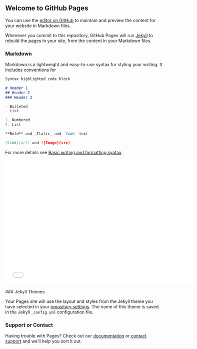 ## Welcome to GitHub Pages

You can use the [editor on GitHub](https://github.com/lauren-avilla/ridgewood/edit/gh-pages/index.md) to maintain and preview the content for your website in Markdown files.

Whenever you commit to this repository, GitHub Pages will run [Jekyll](https://jekyllrb.com/) to rebuild the pages in your site, from the content in your Markdown files.

### Markdown

Markdown is a lightweight and easy-to-use syntax for styling your writing. It includes conventions for

```markdown
Syntax highlighted code block

# Header 1
## Header 2
### Header 3

- Bulleted
- List

1. Numbered
2. List

**Bold** and _Italic_ and `Code` text

[Link](url) and ![Image](src)
```

For more details see [Basic writing and formatting syntax](https://docs.github.com/en/github/writing-on-github/getting-started-with-writing-and-formatting-on-github/basic-writing-and-formatting-syntax).

<dl>
<iframe src="HC10_Neighborhood_Map.html" width="600" height="400" frameborder="0" frameborder="0" marginwidth="0" marginheight="0" allowfullscreen></iframe>
</dl>
### Jekyll Themes

Your Pages site will use the layout and styles from the Jekyll theme you have selected in your [repository settings](https://github.com/lauren-avilla/ridgewood/settings/pages). The name of this theme is saved in the Jekyll `_config.yml` configuration file.

### Support or Contact

Having trouble with Pages? Check out our [documentation](https://docs.github.com/categories/github-pages-basics/) or [contact support](https://support.github.com/contact) and we’ll help you sort it out.
